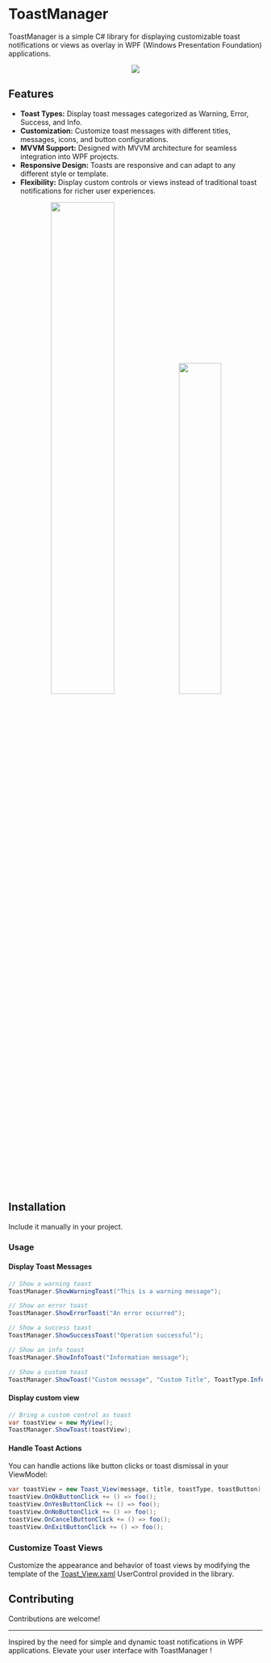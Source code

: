 # ToastManager

ToastManager is a simple C# library for displaying customizable toast notifications or views as overlay in WPF (Windows Presentation Foundation) applications.

<p align="center">
  <img src="https://github.com/user-attachments/assets/af698db3-e2c6-40d9-a55d-1c19d291e9be">
</p>

## Features


- **Toast Types:** Display toast messages categorized as Warning, Error, Success, and Info.
- **Customization:** Customize toast messages with different titles, messages, icons, and button configurations.
- **MVVM Support:** Designed with MVVM architecture for seamless integration into WPF projects.
- **Responsive Design:** Toasts are responsive and can adapt to any different style or template.
- **Flexibility:** Display custom controls or views instead of traditional toast notifications for richer user experiences.

<p align="center">
  <img src="https://github.com/user-attachments/assets/28fe0bee-baa2-463c-acdf-4f9e595c9330" Height="50%" width="50%">
  <img src="https://github.com/user-attachments/assets/a4b2eacd-58ae-46c8-aeb9-31d579ab3de2" Height="41%" width="41%">
</p>

  
## Installation

Include it manually in your project.

### Usage

#### Display Toast Messages

```cs
// Show a warning toast
ToastManager.ShowWarningToast("This is a warning message");

// Show an error toast
ToastManager.ShowErrorToast("An error occurred");

// Show a success toast
ToastManager.ShowSuccessToast("Operation successful");

// Show an info toast
ToastManager.ShowInfoToast("Information message");

// Show a custom toast
ToastManager.ShowToast("Custom message", "Custom Title", ToastType.Info, ToastButton.Yes | ToastButton.No);
```

#### Display custom view
```cs
// Bring a custom control as toast
var toastView = new MyView();
ToastManager.ShowToast(toastView);
```

#### Handle Toast Actions

You can handle actions like button clicks or toast dismissal in your ViewModel:

```cs
var toastView = new Toast_View(message, title, toastType, toastButton);
toastView.OnOkButtonClick += () => foo();
toastView.OnYesButtonClick += () => foo();
toastView.OnNoButtonClick += () => foo();
toastView.OnCancelButtonClick += () => foo();
toastView.OnExitButtonClick += () => foo();
```

### Customize Toast Views

Customize the appearance and behavior of toast views by modifying the template of the [Toast_View.xaml](https://github.com/V4SS3UR/ToastManager.WPF/blob/main/ToastManager/WPF/View/Toast_View.xaml) UserControl provided in the library. 

## Contributing

Contributions are welcome!


---

Inspired by the need for simple and dynamic toast notifications in WPF applications. Elevate your user interface with ToastManager !
